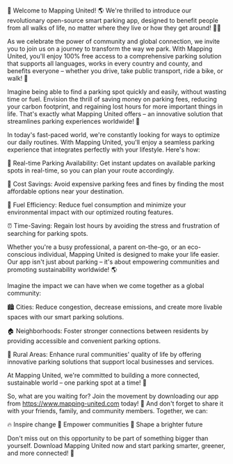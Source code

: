 🎉 Welcome to Mapping United! 🌎 We're thrilled to introduce our revolutionary open-source smart parking app, designed to benefit people from all walks of life, no matter where they live or how they get around! 🚗💨

As we celebrate the power of community and global connection, we invite you to join us on a journey to transform the way we park. With Mapping United, you'll enjoy 100% free access to a comprehensive parking solution that supports all languages, works in every country and county, and benefits everyone – whether you drive, take public transport, ride a bike, or walk! 🌈

Imagine being able to find a parking spot quickly and easily, without wasting time or fuel. Envision the thrill of saving money on parking fees, reducing your carbon footprint, and regaining lost hours for more important things in life. That's exactly what Mapping United offers – an innovative solution that streamlines parking experiences worldwide! 🚀

In today's fast-paced world, we're constantly looking for ways to optimize our daily routines. With Mapping United, you'll enjoy a seamless parking experience that integrates perfectly with your lifestyle. Here's how:

📍 Real-time Parking Availability: Get instant updates on available parking spots in real-time, so you can plan your route accordingly.

💸 Cost Savings: Avoid expensive parking fees and fines by finding the most affordable options near your destination.

🚗 Fuel Efficiency: Reduce fuel consumption and minimize your environmental impact with our optimized routing features.

⏰ Time-Saving: Regain lost hours by avoiding the stress and frustration of searching for parking spots.

Whether you're a busy professional, a parent on-the-go, or an eco-conscious individual, Mapping United is designed to make your life easier. Our app isn't just about parking – it's about empowering communities and promoting sustainability worldwide! 🌎

Imagine the impact we can have when we come together as a global community:

🏙️ Cities: Reduce congestion, decrease emissions, and create more livable spaces with our smart parking solutions.

🏠 Neighborhoods: Foster stronger connections between residents by providing accessible and convenient parking options.

🌳 Rural Areas: Enhance rural communities' quality of life by offering innovative parking solutions that support local businesses and services.

At Mapping United, we're committed to building a more connected, sustainable world – one parking spot at a time! 🌟

So, what are you waiting for? Join the movement by downloading our app from https://www.mapping-united.com today! 📲 And don't forget to share it with your friends, family, and community members. Together, we can:

🔥 Inspire change
💪 Empower communities
🌟 Shape a brighter future

Don't miss out on this opportunity to be part of something bigger than yourself. Download Mapping United now and start parking smarter, greener, and more connected! 🚀